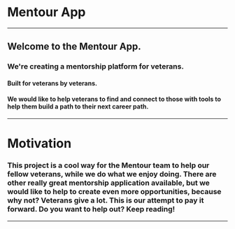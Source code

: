# Mentour App
***
## Welcome to the Mentour App.
### We're creating a mentorship platform for veterans.  
#### Built for veterans by veterans.
#### We would like to help veterans to find and connect to those with tools to help them build a path to their next career path.
---
# Motivation
### This project is a cool way for the Mentour team to help our fellow veterans, while we do what we enjoy doing. There are other really great mentorship application available, but we would like to help to create even more opportunities, because why not? Veterans give a lot. This is our attempt to pay it forward. Do you want to help out? Keep reading!
---
